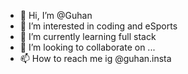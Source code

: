 - 👋 Hi, I’m @Guhan 
- 👀 I’m interested in coding and eSports 
- 🌱 I’m currently learning full stack 
- 💞️ I’m looking to collaborate on ...
- 📫 How to reach me ig @guhan.insta

<!---
Guhan-1208/Guhan-1208 is a ✨ special ✨ repository because its `README.md` (this file) appears on your GitHub profile.
You can click the Preview link to take a look at your changes.
--->
